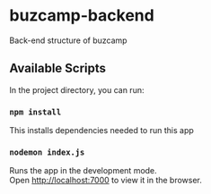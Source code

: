 # buzcamp-backend
Back-end structure of buzcamp

## Available Scripts

In the project directory, you can run:

### `npm install`

This installs dependencies needed to run this app

### `nodemon index.js`

Runs the app in the development mode.\
Open [http://localhost:7000](http://localhost:7000) to view it in the browser.
